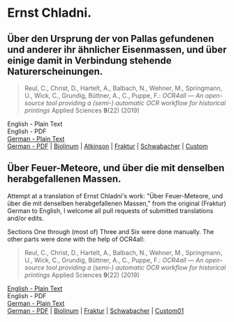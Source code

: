 # Ernst Chladni.

## Über den Ursprung der von Pallas gefundenen und anderer ihr ähnlicher Eisenmassen, und über einige damit in Verbindung stehende Naturerscheinungen.

> Reul, C., Christ, D., Hartelt, A., Balbach, N., Wehner, M., Springmann, U., Wick, C., Grundig, Büttner, A., C., Puppe, F.: *OCR4all — An open-source tool providing a (semi-) automatic OCR workflow for historical printings* Applied Sciences **9**(22) (2019)

English - Plain Text  
English - PDF  
[German - Plain Text](pallas-eisenmassen/full-text-german.md)  
[German - PDF](https://cdn.solaranamnesis.com/Chladni/chladni_pallas_eisenmassen_1794_german.pdf) | [Biolinum](https://cdn.solaranamnesis.com/Chladni/chladni_pallas_eisenmassen_1794_german_biolinum.pdf) | [Atkinson](https://cdn.solaranamnesis.com/Chladni/chladni_pallas_eisenmassen_1794_german_atkinson.pdf) | [Fraktur](https://cdn.solaranamnesis.com/Chladni/chladni_pallas_eisenmassen_1794_german_frak.pdf) | [Schwabacher](https://cdn.solaranamnesis.com/Chladni/chladni_pallas_eisenmassen_1794_german_swab.pdf) | [Custom](https://cdn.solaranamnesis.com/Chladni/chladni_pallas_eisenmassen_1794_german_custom.pdf)  

## Über Feuer-Meteore, und über die mit denselben herabgefallenen Massen.

Attempt at a translation of Ernst Chladni's work: "Über Feuer-Meteore, und über die mit denselben herabgefallenen Massen," from the original (Fraktur) German to English, I welcome all pull requests of submitted translations and/or edits.

Sections One through (most of) Three and Six were done manually. The other parts were done with the help of OCR4all:

> Reul, C., Christ, D., Hartelt, A., Balbach, N., Wehner, M., Springmann, U., Wick, C., Grundig, Büttner, A., C., Puppe, F.: *OCR4all — An open-source tool providing a (semi-) automatic OCR workflow for historical printings* Applied Sciences **9**(22) (2019)

[English - Plain Text](feuermeteor/full-text-english.md)  
English - PDF  
[German - Plain Text](feuermeteor/full-text-german.md)  
[German - PDF](https://cdn.solaranamnesis.com/Chladni/chladni_feuer_meteore_german-baskerville.pdf) | [Biolinum](https://cdn.solaranamnesis.com/Chladni/chladni_feuer_meteore_german-biolinum.pdf) | [Fraktur](https://cdn.solaranamnesis.com/Chladni/chladni_feuer_meteore_german-frak.pdf) | [Schwabacher](https://cdn.solaranamnesis.com/Chladni/chladni_feuer_meteore_german-swab.pdf) | [Custom01](https://cdn.solaranamnesis.com/Chladni/chladni_feuer_meteore_german-custom-01.pdf)  
